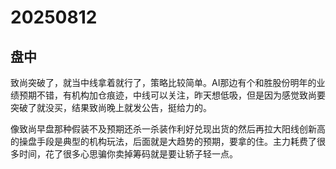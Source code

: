 # 20250812

## 盘中

致尚突破了，就当中线拿着就行了，策略比较简单。AI那边有个和胜股份明年的业绩预期不错，有机构加仓痕迹，中线可以关注，昨天想低吸，但是因为感觉致尚要突破了就没买，结果致尚晚上就发公告，挺给力的。

像致尚早盘那种假装不及预期还杀一杀装作利好兑现出货的然后再拉大阳线创新高的操盘手段是典型的机构玩法，后面就是大趋势的预期，要拿的住。主力耗费了很多时间，花了很多心思骗你卖掉筹码就是要让轿子轻一点。
